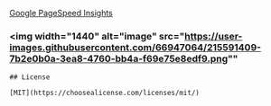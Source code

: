 
[Google PageSpeed Insights](https://developers.google.com/speed/pagespeed/insights/)


### <img width="1440" alt="image" src="https://user-images.githubusercontent.com/66947064/215591409-7b2e0b0a-3ea8-4760-bb4a-f69e75e8edf9.png""







```
## License

[MIT](https://choosealicense.com/licenses/mit/)
